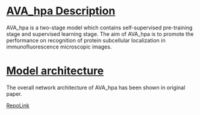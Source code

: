 # [AVA_hpa Description](https://gitee.com/mindspore/models/blob/r1.6/research/cv/AVA_hpa/README.md#contents)

AVA_hpa is a two-stage model which contains self-supervised pre-training stage and supervised learning stage. The aim of AVA_hpa is to promote the performance on recognition of protein subcellular localization in immunofluorescence microscopic images.

# [Model architecture](https://gitee.com/mindspore/models/blob/r1.6/research/cv/AVA_hpa/README.md#contents)

The overall network architecture of AVA_hpa has been shown in original paper.

[RepoLink](https://gitee.com/mindspore/models/tree/r1.6/research/cv/AVA_hpa)